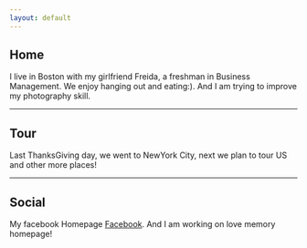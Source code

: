 ```yaml
---
layout: default
---
```


## Home

I live in Boston with my girlfriend Freida, a freshman in Business Management. We enjoy hanging out and eating:). And I am trying to improve my photography skill. 

---

## Tour

Last ThanksGiving day, we went to NewYork City, next we plan to tour US and other more places!

---

## Social

My facebook Homepage [Facebook](https://www.facebook.com/).
And I am working on love memory homepage!

